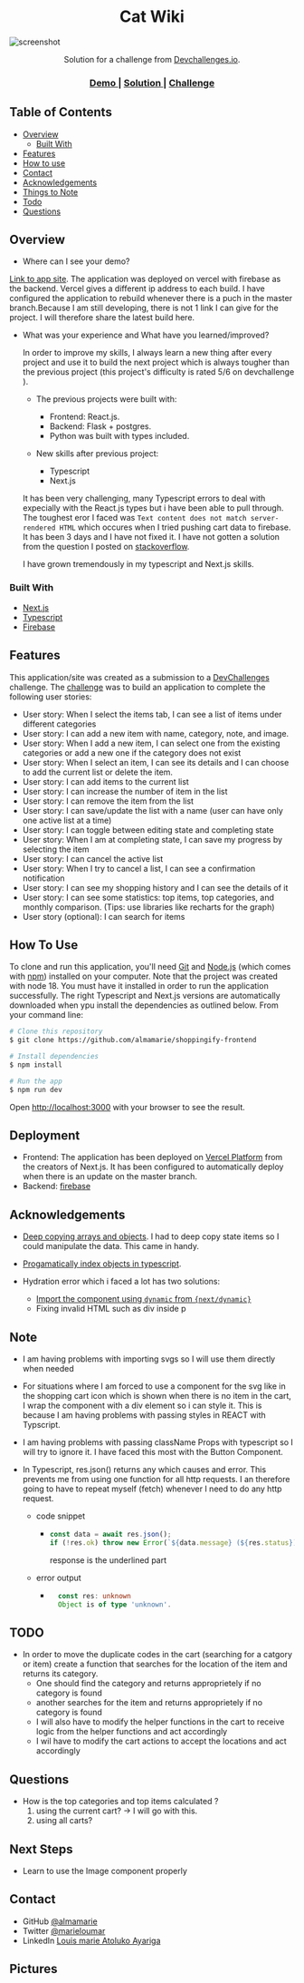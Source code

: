 <!-- Please update value in the {}  -->

<h1 align="center">Cat Wiki</h1>

![screenshot](public/resources/screenshots/Screenshot%202023-01-16%20at%2009.18.21.png)

<div align="center">
   Solution for a challenge from  <a href="http://devchallenges.io" target="_blank">Devchallenges.io</a>.
</div>

<div align="center">
  <h3>
    <a href="https://shoppingify-frontend-jet.vercel.app/">
      Demo
    </a>
    <span> | </span>
    <a href="https://github.com/almamarie/shoppingify-frontend">
      Solution
    </a>
    <span> | </span>
    <a href="https://devchallenges.io/challenges/mGd5VpbO4JnzU6I9l96x">
      Challenge
    </a>
  </h3>
</div>

<!-- TABLE OF CONTENTS -->

## Table of Contents

- [Overview](#overview)
  - [Built With](#built-with)
- [Features](#features)
- [How to use](#how-to-use)
- [Contact](#contact)
- [Acknowledgements](#acknowledgements)
- [Things to Note](#note)
- [Todo](#todo)
- [Questions](#questions)

<!-- OVERVIEW -->

## Overview

- Where can I see your demo?

[Link to app site](https://shoppingify-frontend-jet.vercel.app/). The application was deployed on vercel with firebase as the backend.
Vercel gives a different ip address to each build. I have configured the application to rebuild whenever there is a puch in the master branch.Because I am still developing, there is not 1 link I can give for the project. I will therefore share the latest build here.

- What was your experience and What have you learned/improved?

  In order to improve my skills, I always learn a new thing after every project and use it to build the next project which is always tougher than the previous project (this project's difficulty is rated 5/6 on devchallenge ).

  - The previous projects were built with:

    - Frontend: React.js.
    - Backend: Flask + postgres.
    - Python was built with types included.

  - New skills after previous project:

    - Typescript
    - Next.js

  It has been very challenging, many Typescript errors to deal with expecially with the React.js types but i have been able to pull through.
  The toughest eror I faced was `Text content does not match server-rendered HTML` which occures when I tried pushing cart data to firebase.
  It has been 3 days and I have not fixed it. I have not gotten a solution from the question I posted on [stackoverflow](https://stackoverflow.com/questions/75127799/how-do-i-fix-text-content-does-not-match-server-rendered-html-in-nextjs-typesc).

  I have grown tremendously in my typescript and Next.js skills.

### Built With

<!-- This section should list any major frameworks that you built your project using. Here are a few examples.-->

- [Next.js](https://nextjs.org/)
- [Typescript](https://www.typescriptlang.org/)
- [Firebase](https://firebase.google.com/)

## Features

<!-- List the features of your application or follow the template. Don't share the figma file here :) -->

This application/site was created as a submission to a [DevChallenges](https://devchallenges.io/challenges) challenge. The [challenge](https://devchallenges.io/challenges/mGd5VpbO4JnzU6I9l96x) was to build an application to complete the following user stories:

- User story: When I select the items tab, I can see a list of items under different categories
- User story: I can add a new item with name, category, note, and image.
- User story: When I add a new item, I can select one from the existing categories or add a new one if the category does not exist
- User story: When I select an item, I can see its details and I can choose to add the current list or delete the item.
- User story: I can add items to the current list
- User story: I can increase the number of item in the list
- User story: I can remove the item from the list
- User story: I can save/update the list with a name (user can have only one active list at a time)
- User story: I can toggle between editing state and completing state
- User story: When I am at completing state, I can save my progress by selecting the item
- User story: I can cancel the active list
- User story: When I try to cancel a list, I can see a confirmation notification
- User story: I can see my shopping history and I can see the details of it
- User story: I can see some statistics: top items, top categories, and monthly comparison. (Tips: use libraries like recharts for the graph)
- User story (optional): I can search for items

## How To Use

<!-- Example: -->

To clone and run this application, you'll need [Git](https://git-scm.com) and [Node.js](https://nodejs.org/en/download/) (which comes with [npm](http://npmjs.com)) installed on your computer.
Note that the project was created with node 18. You must have it installed in order to run the application successfully. The right Typescript and Next.js versions are automatically downloaded when ypu install the dependencies as outlined below.
From your command line:

```bash
# Clone this repository
$ git clone https://github.com/almamarie/shoppingify-frontend

# Install dependencies
$ npm install

# Run the app
$ npm run dev
```

Open [http://localhost:3000](http://localhost:3000) with your browser to see the result.

## Deployment

- Frontend: The application has been deployed on [Vercel Platform](https://vercel.com/new?utm_medium=default-template&filter=next.js&utm_source=create-next-app&utm_campaign=create-next-app-readme) from the creators of Next.js. It has been configured to automatically deploy when there is an update on the master branch.
- Backend: [firebase](https://firebase.google.com/)

## Acknowledgements

<!-- This section should list any articles or add-ons/plugins that helps you to complete the project. This is optional but it will help you in the future. For example -->

- [Deep copying arrays and objects](<https://www.freecodecamp.org/news/how-to-clone-an-array-in-javascript-1d3183468f6a/#:~:text=8.%20JSON.parse%20and%20JSON.stringify%20(Deep%20copy)>). I had to deep copy state items so I could manipulate the data. This came in handy.
- [Progamatically index objects in typescript](https://stackoverflow.com/questions/57086672/element-implicitly-has-an-any-type-because-expression-of-type-string-cant-b#:~:text=const%20someObj%3A,keyof%20typeof%20someObj%5D).

- Hydration error which i faced a lot has two solutions:
  - [Import the component using `dynamic` from `{next/dynamic}`](https://stackoverflow.com/questions/72311188/i-get-a-hydration-failed-error-while-trying-to-use-recharts-in-nextjs-has-any)
  - Fixing invalid HTML such as div inside p

## Note

- I am having problems with importing svgs so I will use them directly when needed
- For situations where I am forced to use a component for the svg like in the shopping cart icon which is shown when there is no item in the cart, I wrap the component with a div element so i can style it. This is because I am having problems with passing styles in REACT with Typscript.
- I am having problems with passing className Props with typescript so I will try to ignore it. I have faced this most with the Button Component.
- In Typescript, res.json() returns any which causes and error. This prevents me from using one function for all http requests. I an therefore going to have to repeat myself (fetch) whenever I need to do any http request.

  - code snippet

    - ```Typescript
      const data = await res.json();
      if (!res.ok) throw new Error(`${data.message} (${res.status})`);
      ```

      response is the underlined part

  - error output

    - ```Typescript
        const res: unknown
        Object is of type 'unknown'.
      ```

## TODO

- In order to move the duplicate codes in the cart (searching for a catgory or item) create a function that searches for the location of the item and returns its category.
  - One should find the category and returns approprietely if no category is found
  - another searches for the item and returns approprietely if no category is found
  - I will also have to modify the helper functions in the cart to receive logic from the helper functions and act accordingly
  - I wil have to modify the cart actions to accept the locations and act accordingly

## Questions

- How is the top categories and top items calculated ?
  1. using the current cart? -> I will go with this.
  2. using all carts?

## Next Steps

- Learn to use the Image component properly

## Contact

<!-- - Website [your-website.com](https://{your-web-site-link}) -->

- GitHub [@almamarie](https://github.com/almamrie)
- Twitter [@marieloumar](https://{twitter.com/your-username})
- LinkedIn [Louis marie Atoluko Ayariga](https://www.linkedin.com/in/marieloumar/)

## Pictures

